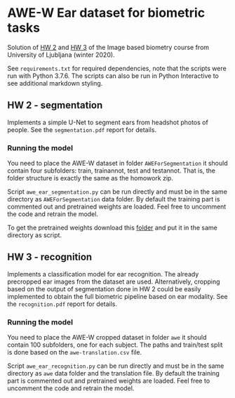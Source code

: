 # AWE-W Ear dataset for biometric tasks

Solution of [HW 2](#hw-2---segmentation) and [HW 3](#hw-3---recognition) of the Image based biometry course from University of Ljubljana (winter 2020).

See `requirements.txt` for required dependencies, note that the scripts were run with Python 3.7.6. The scripts can also be run in Python Interactive to see additional markdown styling.

## HW 2 - segmentation

Implements a simple U-Net to segment ears from headshot photos of people. See the `segmentation.pdf` report for details.

### Running the model

You need to place the AWE-W dataset in folder `AWEForSegmentation` it should contain four subfolders: train, trainannot, test and testannot. That is, the folder structure is exactly the same as the homowork zip.

Script `awe_ear_segmentation.py` can be run directly and must be in the same directory as `AWEForSegmentation` data folder. By default the training part is commented out and pretrained weights are loaded. Feel free to uncomment the code and retrain the model.

To get the pretrained weights download this [folder](https://drive.google.com/drive/folders/1gQtIAd3tgV1k3ASHhOnFCidKtPbq-ySJ?usp=sharing) and put it in the same directory as script.

## HW 3 - recognition

Implements a classification model for ear recognition. The already precropped ear images from the dataset are used. Alternatively, cropping based on the output of segmentation done in HW 2 could be easily implemented to obtain the full biometric pipeline based on ear modality. See the `recognition.pdf` report for details.

### Running the model

You need to place the AWE-W cropped dataset in folder `awe` it should contain 100 subfolders, one for each subject. The paths and train/test split is done based on the `awe-translation.csv` file.

Script `awe_ear_recognition.py` can be run directly and must be in the same directory as `awe` data folder and the translation file. By default the training part is commented out and pretrained weights are loaded. Feel free to uncomment the code and retrain the model.
